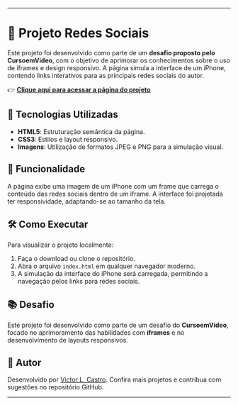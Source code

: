 
---

# 📱 Projeto Redes Sociais

Este projeto foi desenvolvido como parte de um **desafio proposto pelo CursoemVideo**, com o objetivo de aprimorar os conhecimentos sobre o uso de iframes e design responsivo. A página simula a interface de um iPhone, contendo links interativos para as principais redes sociais do autor.

👉 **[Clique aqui para acessar a página do projeto](https://victorlcastro-dsa.github.io/social-site-desafio/)**

## 🚀 Tecnologias Utilizadas

- **HTML5**: Estruturação semântica da página.
- **CSS3**: Estilos e layout responsivo.
- **Imagens**: Utilização de formatos JPEG e PNG para a simulação visual.

## 🎨 Funcionalidade

A página exibe uma imagem de um iPhone com um frame que carrega o conteúdo das redes sociais dentro de um iframe. A interface foi projetada ter responsividade, adaptando-se ao tamanho da tela.

## 🛠️ Como Executar

Para visualizar o projeto localmente:

1. Faça o download ou clone o repositório.
2. Abra o arquivo `index.html` em qualquer navegador moderno.
3. A simulação da interface do iPhone será carregada, permitindo a navegação pelos links para redes sociais.

## 📚 Desafio

Este projeto foi desenvolvido como parte de um desafio do **CursoemVideo**, focado no aprimoramento das habilidades com **iframes** e no desenvolvimento de layouts responsivos.

## 👤 Autor

Desenvolvido por [Victor L. Castro](https://github.com/victorlcastro-dsa). Confira mais projetos e contribua com sugestões no repositório GitHub.

---

